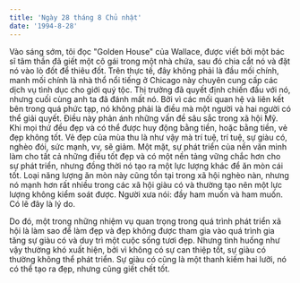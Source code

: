 ```yaml
---
title: 'Ngày 28 tháng 8 Chủ nhật'
date: '1994-8-28'
---
```


Vào sáng sớm, tôi đọc "Golden House" của Wallace, được viết bởi một bác sĩ tâm thần đã giết một cô gái trong một nhà chứa, sau đó chia cắt nó và đặt nó vào lò đốt để thiêu đốt. Trên thực tế, đây không phải là đầu mối chính, manh mối chính là nhà thổ nổi tiếng ở Chicago này chuyên cung cấp các dịch vụ tình dục cho giới quý tộc. Thị trưởng đã quyết định chiến đấu với nó, nhưng cuối cùng anh ta đã đánh mất nó. Bởi vì các mối quan hệ và liên kết bên trong quá phức tạp, nó không phải là điều mà một người và hai người có thể giải quyết. Điều này phản ánh những vấn đề sâu sắc trong xã hội Mỹ. Khi mọi thứ đều đẹp và có thể được huy động bằng tiền, hoặc bằng tiền, vẻ đẹp không tốt. Vẻ đẹp của mùa thu là như vậy mà trí tuệ, trí tuệ, sự giàu có, nghèo đói, sức mạnh, vv, sẽ giảm. Một mặt, sự phát triển của nền văn minh làm cho tất cả những điều tốt đẹp và có một nền tảng vững chắc hơn cho sự phát triển, nhưng đồng thời nó tạo ra một lực lượng khác để ăn mòn cái tốt. Loại năng lượng ăn mòn này cũng tồn tại trong xã hội nghèo nàn, nhưng nó mạnh hơn rất nhiều trong các xã hội giàu có và thường tạo nên một lực lượng không kiểm soát được. Người xưa nói: đầy ham muốn và ham muốn. Có lẽ đây là lý do.

Do đó, một trong những nhiệm vụ quan trọng trong quá trình phát triển xã hội là làm sao để làm đẹp và đẹp không được tham gia vào quá trình gia tăng sự giàu có và duy trì một cuộc sống tươi đẹp. Nhưng tình huống như vậy thường khó xuất hiện, bởi vì không có sự can thiệp tốt, sự giàu có thường không thể phát triển. Sự giàu có cũng là một thanh kiếm hai lưỡi, nó có thể tạo ra đẹp, nhưng cũng giết chết tốt.

